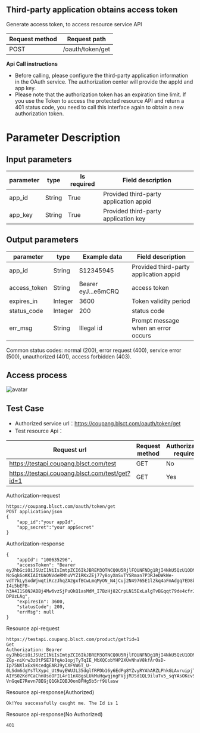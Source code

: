 ## Third-party application obtains access token
Generate access token, to access resource service API

Request method | Request path
---|---
POST | /oauth/token/get

**Api Call instructions**
* Before calling, please configure the third-party application information in the OAuth service. The authorization center will provide the appId and app key.
* Please note that the authorization token has an expiration time limit. If you use the Token to access the protected resource API and return a 401 status code, you need to call this interface again to obtain a new authorization token.

# Parameter Description
## Input parameters
parameter | type | Is required  | Field description  
---|---|---|---
app_id | String | True | Provided third-party application appid
app_key | String | True | Provided third-party application key

## Output parameters
parameter | type | Example data | Field description  | 
---|---|---|---
app_id | String | S12345945 | Provided third-party application appid | 
access_token | String | Bearer eyJ...e6mCRQ | access token
expires_in | Integer | 3600 | Token validity period
status_code | Integer | 200 | status code
err_msg | String | Illegal id |Prompt message when an error occurs 

Common status codes: normal (200), error request (400), service error (500), unauthorized (401), access forbidden (403).

## Access process
![avatar](https://eumengman.blsct.com/Oauth%E6%B5%81%E7%A8%8B.png)

## Test Case
* Authorized service url：https://coupang.blsct.com/oauth/token/get
* Test resource Api：
  
Request url | Request method | Authorization required |
---|---|---|
https://testapi.coupang.blsct.com/test | GET |No |
https://testapi.coupang.blsct.com/test/get?id=1 | GET | Yes |

Authorization-request
```
https://coupang.blsct.com/oauth/token/get
POST application/json
{
    "app_id":"your appId",
    "app_secret":"your appSecret"
}
```
Authorization-response
```
{
    "appId": "100635296",
    "accessToken": "Bearer eyJhbGciOiJSUzI1NiIsImtpZCI6IkJBREM3QTNCQ0U5RjlFQUNFNDg1RjI4NkU5QzU1ODM5OUJCMkM4MUNSUzI1NiIsInR5cCI6ImF0K2p3dCIsIng1dCI6InV0eDZPODZmbnF6a2hmS0c2Y1ZZT1p1eXlCdyJ9.eyJuYmYiOjE1OTc3MTczNTAsImV4cCI6MTU5NzcyMDk1MCwiaXNzIjoiaHR0cDovL2xvY2FsaG9zdDo1MDA2IiwiY2xpZW50X2lkIjoiMTAwNjM1Mjk2IiwianRpIjoiOUQ0RTNFNDczQTI5MEU1MjAxRUMwMTUyRTNCN0FBRTciLCJpYXQiOjE1OTc3MTczNTAsInNjb3BlIjpbImJhaWx1bkFwaSJdfQ.mZiueNr1MjaKNK3UaXTTPYLMd87VLREj9Wi1uKQcRJ914FM74phhM9U0NrPpQ5xry1nFCQL4hMsZ7hU9O0Z9-NcGqk6oKKIAItUAONVdeRMhuVYZ1RKxZEj77y8oyXmSvTYSRman7P3RJeDWkWe-vdT7kLySxdWjwqtiRczJhqZA2gxfBCwLmqMyON_N4jCuj2N49765E1l2kq4aFmAdgq7ED8bYH0l7M4MfxOU-I4i5bEFB-h3A4I1S0NJABBj4Mw6vzSjPuQkQ1asMdM_I7BzHj82CrpLN15ExLalgTvBGqqt79de4cfrJa4S96NY3-DPUzLAg",
    "expiresIn": 3600,
    "statusCode": 200,
    "errMsg": null
}
```
Resource api-request
```
https://testapi.coupang.blsct.com/product/get?id=1
Get 
Authorization: Bearer eyJhbGciOiJSUzI1NiIsImtpZCI6IkJBREM3QTNCQ0U5RjlFQUNFNDg1RjI4NkU5QzU1ODM5OUJCMkM4MUNSUzI1NiIsInR5cCI6ImF0K2p3dCIsIng1dCI6InV0eDZPODZmbnF6a2hmS0c2Y1ZZT1p1eXlCdyJ9.eyJuYmYiOjE1OTc3MTQ0NTAsImV4cCI6MTU5NzcxODA1MCwiaXNzIjoiaHR0cDovL2xvY2FsaG9zdDo1MDA2IiwiY2xpZW50X2lkIjoidGVzdENsaWVudCIsImp0aSI6IjYyNDMwRDM4QjFGMzI4NEI4Q0NGODFCRDdEMUVCNkI0IiwiaWF0IjoxNTk3NzE0NDUwLCJzY29wZSI6WyJiYWlsdW5BcGkiXX0.YlhbfO7bTcSiO2kJ5aBOURZn4DWxN-ZGp-niKrw3zOtPSE7BfqAo1opjTyTqIE_MbXQCobYHP2XUvNhaV8kfArOsD-Ip75NXlxEx9XcedgEARJ9yCXFVW6T_U-0LSdm6dgYsTlXypc_Ut9uyEWUJL35dglfRPDb16y6EdPg8YZvyRYAhARZLPhkGLAvruipjT74fnuO-AIYS02KoYCaChnUsoOFIL4r11nX8gsLUkMuHqwqjngFVjjMJSd1QL9iluTv5_sqYAsOKcvS2aS4OVf-VnGqeE7Revn7BEGjQ1GkIQBJ0onBFHg5b5rf9Ulasw
```
Resource api-response(Authorized)
```
Ok!You successfully caught me. The Id is 1
```
Resource api-response(No Authorized)
```
401
```
